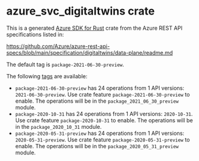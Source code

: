 # azure_svc_digitaltwins crate

This is a generated [Azure SDK for Rust](https://github.com/Azure/azure-sdk-for-rust) crate from the Azure REST API specifications listed in:

https://github.com/Azure/azure-rest-api-specs/blob/main/specification/digitaltwins/data-plane/readme.md

The default tag is `package-2021-06-30-preview`.

The following [tags](https://github.com/Azure/azure-sdk-for-rust/blob/main/services/tags.md) are available:

- `package-2021-06-30-preview` has 24 operations from 1 API versions: `2021-06-30-preview`. Use crate feature `package-2021-06-30-preview` to enable. The operations will be in the `package_2021_06_30_preview` module.
- `package-2020-10-31` has 24 operations from 1 API versions: `2020-10-31`. Use crate feature `package-2020-10-31` to enable. The operations will be in the `package_2020_10_31` module.
- `package-2020-05-31-preview` has 24 operations from 1 API versions: `2020-05-31-preview`. Use crate feature `package-2020-05-31-preview` to enable. The operations will be in the `package_2020_05_31_preview` module.